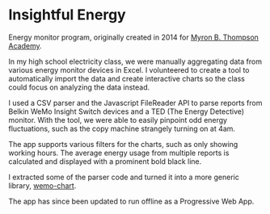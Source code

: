 # Insightful Energy

Energy monitor program, originally created in 2014 for [Myron B. Thompson Academy](http://ethompson.org/).

In my high school electricity class, we were manually aggregating data from
various energy monitor devices in Excel. I volunteered to create a tool to
automatically import the data and create interactive charts so the class could
focus on analyzing the data instead.

I used a CSV parser and the Javascript FileReader API to parse reports from
Belkin WeMo Insight Switch devices and a TED (The Energy Detective) monitor.
With the tool, we were able to easily pinpoint odd energy fluctuations, such
as the copy machine strangely turning on at 4am.

The app supports various filters for the charts, such as only showing working
hours. The average energy usage from multiple reports is calculated and
displayed with a prominent bold black line.

I extracted some of the parser code and turned it into a more generic
library, [wemo-chart](https://github.com/NotWoods/wemo-chart).

The app has since been updated to run offline as a Progressive Web App.
